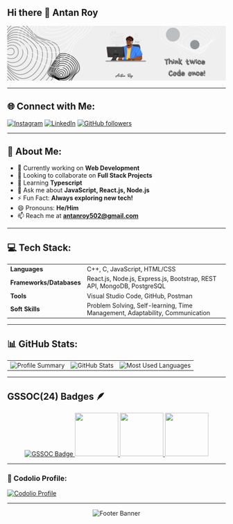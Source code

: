 ## Hi there 👋 Antan Roy
<p align="center">
  <img src="https://github.com/antan2002/antan2002/blob/main/Think%20Twice.png" alt="Banner">
</p>

---

## 🌐 Connect with Me:

  <a href="https://instagram.com/antan.r_"><img src="https://img.shields.io/badge/Instagram-%23E4405F.svg?style=for-the-badge&logo=instagram&logoColor=white" alt="Instagram"/></a>
  <a href="https://linkedin.com/in/antanroy"><img src="https://img.shields.io/badge/LinkedIn-%230077B5.svg?style=for-the-badge&logo=linkedin&logoColor=white" alt="LinkedIn"/></a>
  <a href="https://github.com/antan2002"><img src="https://img.shields.io/github/followers/antan2002?label=Follow&style=social" alt="GitHub followers"/></a>


---

## 💫 About Me:
- 🔭 Currently working on **Web Development**
- 👯 Looking to collaborate on **Full Stack Projects**
- 🌱 Learning **Typescript**
- 💬 Ask me about **JavaScript, React.js, Node.js**
- ⚡ Fun Fact: **Always exploring new tech!**
- 😄 Pronouns: **He/Him**
- 📫 Reach me at **antanroy502@gmail.com**

---

## 💻 Tech Stack:
<div align="center">
  <table>
    <tr>
      <td><b>Languages</b></td>
      <td>C++, C, JavaScript, HTML/CSS</td>
    </tr>
    <tr>
      <td><b>Frameworks/Databases</b></td>
      <td>React.js, Node.js, Express.js, Bootstrap, REST API, MongoDB, PostgreSQL</td>
    </tr>
    <tr>
      <td><b>Tools</b></td>
      <td>Visual Studio Code, GitHub, Postman</td>
    </tr>
    <tr>
      <td><b>Soft Skills</b></td>
      <td>Problem Solving, Self-learning, Time Management, Adaptability, Communication</td>
    </tr>
  </table>
</div>

---

## 📊 GitHub Stats:
<div align="center">
  <table>
    <tr>
      <td><img width="300em" src="https://github-readme-stats.vercel.app/api?username=antan2002&theme=tokyonight&hide_border=false&include_all_commits=false&count_private=false" alt="Profile Summary"></td>
      <td><img width="300em" src="https://github-readme-streak-stats.herokuapp.com/?user=antan2002&theme=tokyonight&hide_border=false" alt="GitHub Stats"></td>
      <td><img width="300em" src="https://github-readme-stats.vercel.app/api/top-langs/?username=antan2002&theme=tokyonight&hide_border=false&include_all_commits=false&count_private=false&layout=compact" alt="Most Used Languages"></td>
    </tr>
  </table>
</div>

---

## GSSOC(24) Badges 🪶
<p align="center">
  <a href="https://gssoc.girlscript.tech/leaderboard">
    <img src="https://raw.githubusercontent.com/GSSoC24/Postman-Challenge/main/docs/assets/Postman%20White.png" width="100px" height="100px" alt="GSSOC Badge"/>
     <img src="https://raw.githubusercontent.com/GSSoC24/Postman-Challenge/main/docs/assets/2.png" width="100px" height="100px" />
    <img src="https://assets.holopin.io/hf2024levels/level1-sloth-code-tumbler-0-0-0.webp" width="100px" height="100px" />
    <img src="https://raw.githubusercontent.com/GSSoC24/Postman-Challenge/main/docs/assets/4.png" width="100px" height="100px" />
  </a>
</p>

---

### 📌 Codolio Profile:

  <a href="https://codolio.com/profile/jGJ3Q1ri">
    <img src="https://img.shields.io/badge/View-My_Codolio_Profile-blue?style=for-the-badge&logo=internet-explorer&logoColor=white" alt="Codolio Profile">
  </a>

---

<p align="center">
  <img src="https://capsule-render.vercel.app/api?type=waving&height=300&color=gradient&text=Namaste%20🙏🏾&section=footer&fontSize=41&animation=fadeIn&descAlign=52&descAlignY=74" alt="Footer Banner"/>
</p>
